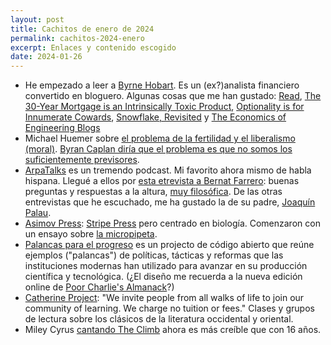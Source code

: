 ```yaml
---
layout: post
title: Cachitos de enero de 2024
permalink: cachitos-2024-enero
excerpt: Enlaces y contenido escogido
date: 2024-01-26
---
```


- He empezado a leer a [Byrne Hobart](https://meridian.mercury.com/byrne-hobart). Es un (ex?)analista financiero convertido en bloguero. Algunas cosas que me han gustado: [Read](https://byrnehobart.medium.com/read-2c3d4fba90ab), [The 30-Year Mortgage is an Intrinsically Toxic Product](https://byrnehobart.medium.com/the-30-year-mortgage-is-an-intrinsically-toxic-product-200c901746a), [Optionality is for Innumerate Cowards](https://byrnehobart.medium.com/optionality-is-for-innumerate-cowards-f2c5a759b607), [Snowflake, Revisited](https://www.thediff.co/archive/snowflake-revisited/) y [The Economics of Engineering Blogs](https://www.thediff.co/archive/the-economics-of-engineering-blogs/)
- Michael Huemer sobre [el problema de la fertilidad y el liberalismo (moral)](https://fakenous.substack.com/p/the-price-of-liberalism). [Byran Caplan diría que el problema es que no somos los suficientemente previsores](https://www.goodreads.com/en/book/show/10266902).
- [ArpaTalks](https://www.youtube.com/@ArpaTalks) es un tremendo podcast. Mi favorito ahora mismo de habla hispana. Llegué a ellos por [esta etrevista a Bernat Farrero](https://www.youtube.com/watch?v=GIIUTJfOHKg): buenas preguntas y respuestas a la altura, [muy filosófica](https://youtu.be/GIIUTJfOHKg?ft=1950). De las otras entrevistas que he escuchado, me ha gustado la de su padre, [Joaquín Palau](https://youtu.be/UKNGMCxjpZA).
- [Asimov Press](https://press.asimov.com/): [Stripe Press](https://press.stripe.com/) pero centrado en biología. Comenzaron con un ensayo sobre [la micropipeta](https://press.asimov.com/resources/making-the-micropipette).
- [Palancas para el progreso](https://www.leversforprogress.com) es un projecto de código abierto que reúne ejemplos ("palancas") de políticas, tácticas y reformas que las instituciones modernas han utilizado para avanzar en su producción científica y tecnológica. (¿El diseño me recuerda a la nueva edición online de [Poor Charlie's Almanack](https://www.stripe.press/poor-charlies-almanack)?)
- [Catherine Project](https://catherineproject.org/): "We invite people from all walks of life to join our community of learning. We charge no tuition or fees." Clases y grupos de lectura sobre los clásicos de la literatura occidental y oriental.
- Miley Cyrus [cantando The Climb](https://youtu.be/pBz-KOxMhCY) ahora es más creíble que con 16 años.
